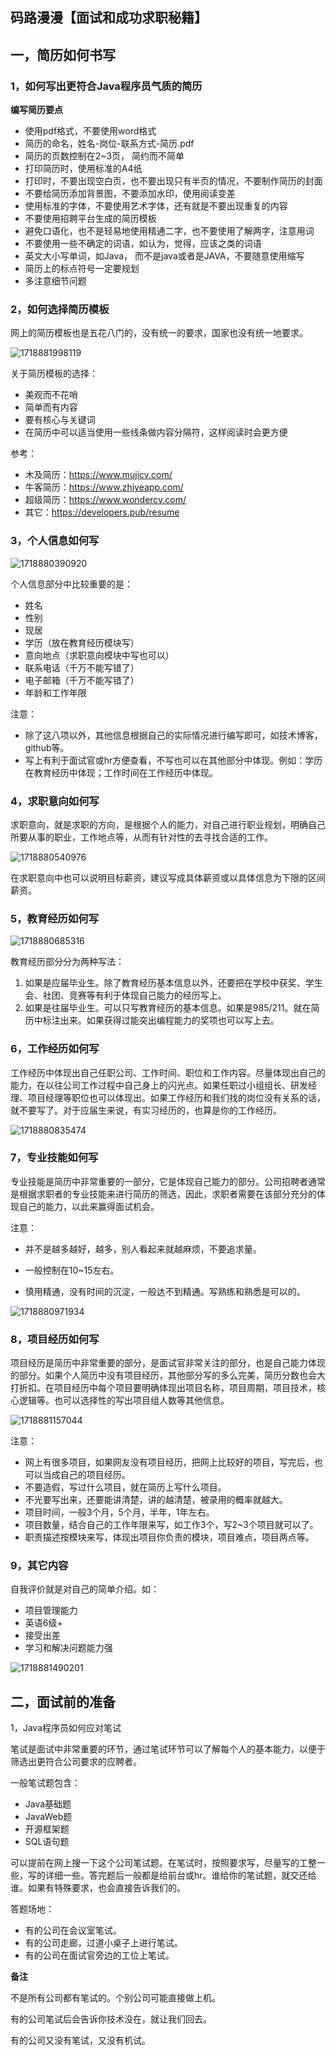 ## 码路漫漫【面试和成功求职秘籍】



## 一，简历如何书写

### 1，如何写出更符合Java程序员气质的简历

**编写简历要点**

- 使用pdf格式，不要使用word格式
- 简历的命名，姓名-岗位-联系方式-简历.pdf
- 简历的页数控制在2~3页， 简约而不简单
- 打印简历时，使用标准的A4纸
- 打印时，不要出现空白页，也不要出现只有半页的情况，不要制作简历的封面
- 不要给简历添加背景图，不要添加水印，使用阅读变差
- 使用标准的字体，不要使用艺术字体，还有就是不要出现重复的内容
- 不要使用招聘平台生成的简历模板
- 避免口语化，也不是轻易地使用精通二字，也不要使用了解两字，注意用词
- 不要使用一些不确定的词语，如认为，觉得，应该之类的词语
- 英文大小写单词，如Java， 而不是java或者是JAVA，不要随意使用缩写
- 简历上的标点符号一定要规划
- 多注意细节问题



### 2，如何选择简历模板

网上的简历模板也是五花八门的，没有统一的要求，国家也没有统一地要求。

![1718881998119](./assets/1718881998119.png)

关于简历模板的选择：

- 美观而不花哨
- 简单而有内容
- 要有核心与关键词
- 在简历中可以适当使用一些线条做内容分隔符，这样阅读时会更方便



参考：

- 木及简历：https://www.mujicv.com/
- 牛客简历：https://www.zhiyeapp.com/
- 超级简历：https://www.wondercv.com/
- 其它：https://developers.pub/resume



### 3，个人信息如何写

![1718880390920](./assets/1718880390920.png)



个人信息部分中比较重要的是：

- 姓名
- 性别
- 现居
- 学历（放在教育经历模块写）
- 意向地点（求职意向模块中写也可以）
- 联系电话（千万不能写错了）
- 电子邮箱（千万不能写错了）
- 年龄和工作年限



注意：

- 除了这八项以外，其他信息根据自己的实际情况进行编写即可，如技术博客，github等。
- 写上有利于面试官或hr方便查看，不写也可以在其他部分中体现。例如：学历在教育经历中体现；工作时间在工作经历中体现。



### 4，求职意向如何写

求职意向，就是求职的方向，是根据个人的能力，对自己进行职业规划，明确自己所要从事的职业，工作地点等，从而有针对性的去寻找合适的工作。

![1718880540976](./assets/1718880540976.png)

在求职意向中也可以说明目标薪资，建议写成具体薪资或以具体信息为下限的区间薪资。





### 5，教育经历如何写

![1718880685316](./assets/1718880685316.png)

教育经历部分分为两种写法：

1. 如果是应届毕业生。除了教育经历基本信息以外，还要把在学校中获奖、学生会、社团、竞赛等有利于体现自己能力的经历写上。
2. 如果是往届毕业生。可以只写教育经历的基本信息。如果是985/211。就在简历中标注出来。如果获得过能突出编程能力的奖项也可以写上去。



### 6，工作经历如何写

工作经历中体现出自己任职公司、工作时间、职位和工作内容。尽量体现出自己的能力，在以往公司工作过程中自己身上的闪光点。如果任职过小组组长、研发经理、项目经理等职位也可以体现出。如果工作经历和我们找的岗位没有关系的话，就不要写了。对于应届生来说，有实习经历的，也算是你的工作经历。

![1718880835474](./assets/1718880835474.png)





### 7，专业技能如何写

专业技能是简历中非常重要的一部分，它是体现自己能力的部分。公司招聘者通常是根据求职者的专业技能来进行简历的筛选，因此，求职者需要在该部分充分的体现自己的能力，以此来赢得面试机会。



注意：

- 并不是越多越好，越多，别人看起来就越麻烦，不要追求量。

- 一般控制在10~15左右。

- 慎用精通，没有时间的沉淀，一般达不到精通。写熟练和熟悉是可以的。

  

![1718880971934](./assets/1718880971934.png)



### 8，项目经历如何写

项目经历是简历中非常重要的部分，是面试官非常关注的部分，也是自己能力体现的部分。如果个人简历中没有项目经历，其他部分写的多么完美，简历分数也会大打折扣。在项目经历中每个项目要明确体现出项目名称，项目周期，项目技术，核心逻辑等。也可以选择性的写出项目组人数等其他信息。

![1718881157044](./assets/1718881157044.png)



注意：

- 网上有很多项目，如果网友没有项目经历，把网上比较好的项目，写完后，也可以当成自己的项目经历。
- 不要造假，写过什么项目，就在简历上写什么项目。
- 不光要写出来，还要能讲清楚，讲的越清楚，被录用的概率就越大。
- 项目时间，一般3个月，5个月，半年，1年左右。
- 项目数量，结合自己的工作年限来写，如工作3个，写2~3个项目就可以了。
- 职责描述按模块来写，体现出项目你负责的模块，项目难点，项目两点等。



### 9，其它内容

自我评价就是对自己的简单介绍。如：

- 项目管理能力
- 英语6级+
- 接受出差
- 学习和解决问题能力强

![1718881490201](./assets/1718881490201.png)



## 二，面试前的准备





















1，Java程序员如何应对笔试



笔试是面试中非常重要的环节，通过笔试环节可以了解每个人的基本能力，以便于筛选出更符合公司要求的应聘者。

一般笔试题包含：

- Java基础题
- JavaWeb题
- 开源框架题
- SQL语句题

可以提前在网上搜一下这个公司笔试题。在笔试时，按照要求写，尽量写的工整一些，写的详细一些。答完题后一般都是给前台或hr。谁给你的笔试题，就交还给谁。如果有特殊要求，也会直接告诉我们的。

答题场地：

- 有的公司在会议室笔试。
- 有的公司走廊，过道小桌子上进行笔试。
- 有的公司在面试官旁边的工位上笔试。



**备注**

不是所有公司都有笔试的。个别公司可能直接做上机。

有的公司笔试后会告诉你技术没在，就让我们回去。

有的公司又没有笔试，又没有机试。